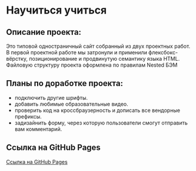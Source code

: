 # Научиться учиться

## Описание проекта:
Это типовой одностраничный сайт собранный из двух проектных работ.
В первой проектной работе мы затронули и применили флексбокс-вёрстку,
позиционирование и продвинутую семантику языка HTML.
Файловую структуру проекта оформлена по правилам Nested БЭМ

## Планы по доработке проекта:
* подключить другие шрифты.
* добавить любимые образовательные видео.
* проверить код на кроссбраузерность и дописать все вендорные префиксы.
* задизайнить форму, через которую пользователи смогут отправить вам комментарий.

## Ссылка на GitHub Pages
[Ссылка на GitHub Pages](https://shum-ok.github.io/how-to-learn/)
